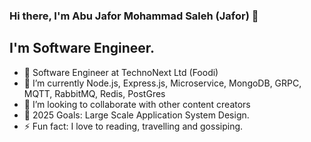 ### Hi there, I'm Abu Jafor Mohammad Saleh (Jafor) 👋

## I'm Software Engineer.

- 🔭 Software Engineer at TechnoNext Ltd (Foodi)
- 🌱 I’m currently Node.js, Express.js, Microservice, MongoDB, GRPC, MQTT, RabbitMQ, Redis, PostGres
- 👯 I’m looking to collaborate with other content creators
- 🥅 2025 Goals: Large Scale Application System Design.
- ⚡ Fun fact: I love to reading, travelling and gossiping.
